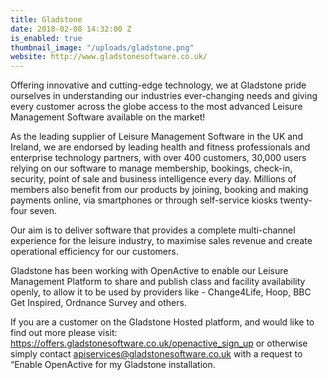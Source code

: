 ```yaml
---
title: Gladstone
date: 2018-02-08 14:32:00 Z
is_enabled: true
thumbnail_image: "/uploads/gladstone.png"
website: http://www.gladstonesoftware.co.uk/
---
```


Offering innovative and cutting-edge technology, we at Gladstone pride ourselves in understanding our industries ever-changing needs and giving every customer across the globe access to the most advanced Leisure Management Software available on the market!

As the leading supplier of Leisure Management Software in the UK and Ireland, we are endorsed by leading health and fitness professionals and enterprise technology partners, with over 400 customers, 30,000 users relying on our software to manage membership, bookings, check-in, security, point of sale and business intelligence every day. Millions of members also benefit from our products by joining, booking and making payments online, via smartphones or through self-service kiosks twenty-four seven.

Our aim is to deliver software that provides a complete multi-channel experience for the leisure industry, to maximise sales revenue and create operational efficiency for our customers.

Gladstone has been working with OpenActive to enable our Leisure Management Platform to share and publish class and facility availability openly, to allow it to be used by providers like - Change4Life, Hoop, BBC Get Inspired, Ordnance Survey and others. 

If you are a customer on the Gladstone Hosted platform, and would like to find out more please visit: https://offers.gladstonesoftware.co.uk/openactive_sign_up or otherwise simply contact apiservices@gladstonesoftware.co.uk with a request to “Enable OpenActive for my Gladstone installation.